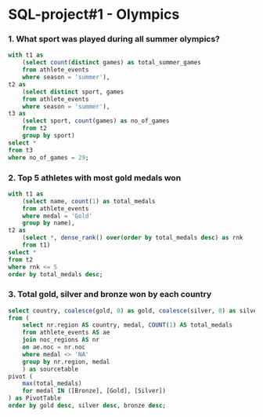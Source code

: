 # SQL-project#1 - Olympics

### 1. What sport was played during all summer olympics?
````sql
with t1 as
	(select count(distinct games) as total_summer_games
	from athlete_events
	where season = 'summer'),
t2 as
	(select distinct sport, games
	from athlete_events
	where season = 'summer'),
t3 as
	(select sport, count(games) as no_of_games
	from t2
	group by sport)
select *
from t3
where no_of_games = 29;
````
### 2. Top 5 athletes with most gold medals won
````sql
with t1 as
	(select name, count(1) as total_medals
	from athlete_events
	where medal = 'Gold'
	group by name),
t2 as
	(select *, dense_rank() over(order by total_medals desc) as rnk
	from t1)
select *
from t2
where rnk <= 5
order by total_medals desc;
````
<!--  used dense_rank so no rank number will be skipped
order by added at the end of the query, not within the CTE so it will run in SSMS -->
### 3. Total gold, silver and bronze won by each country
````sql
select country, coalesce(gold, 0) as gold, coalesce(silver, 0) as silver, coalesce(bronze, 0) as bronze
from (
    select nr.region AS country, medal, COUNT(1) AS total_medals
    from athlete_events AS ae
    join noc_regions AS nr 
	on ae.noc = nr.noc
    where medal <> 'NA'
    group by nr.region, medal
	) as sourcetable
pivot (
    max(total_medals)
    for medal IN ([Bronze], [Gold], [Silver])
) as PivotTable
order by gold desc, silver desc, bronze desc;
````
